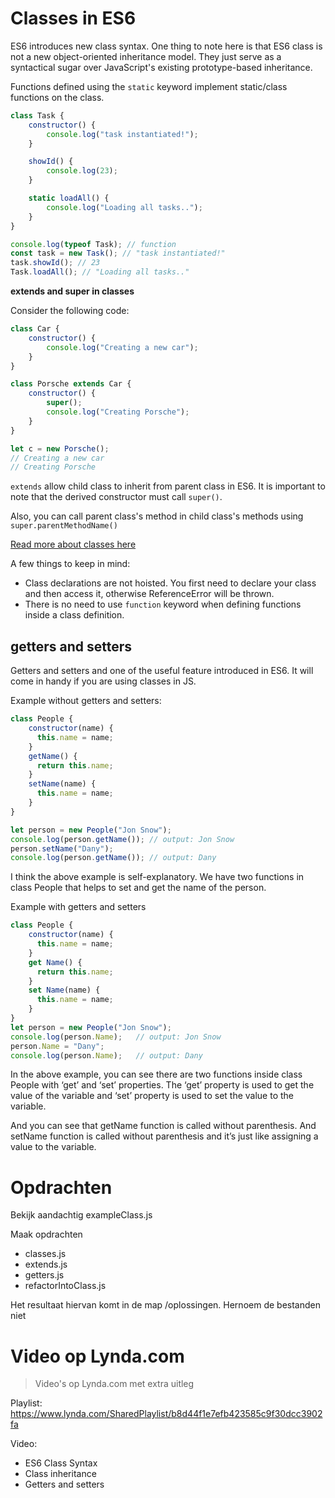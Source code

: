 # Classes in ES6

ES6 introduces new class syntax. One thing to note here is that ES6 class is not a new object-oriented inheritance model. They just serve as a syntactical sugar over JavaScript's existing prototype-based inheritance.

Functions defined using the `static` keyword implement static/class functions on the class.

```javascript
class Task {
    constructor() {
        console.log("task instantiated!");
    }

    showId() {
        console.log(23);
    }

    static loadAll() {
        console.log("Loading all tasks..");
    }
}

console.log(typeof Task); // function
const task = new Task(); // "task instantiated!"
task.showId(); // 23
Task.loadAll(); // "Loading all tasks.."
```

**extends and super in classes**

Consider the following code:

```javascript
class Car {
    constructor() {
        console.log("Creating a new car");
    }
}

class Porsche extends Car {
    constructor() {
        super();
        console.log("Creating Porsche");
    }
}

let c = new Porsche();
// Creating a new car
// Creating Porsche
```

`extends` allow child class to inherit from parent class in ES6. It is important to note that the derived constructor must call `super()`.

Also, you can call parent class's method in child class's methods using `super.parentMethodName()`

[Read more about classes here](https://developer.mozilla.org/en/docs/Web/JavaScript/Reference/Classes)

A few things to keep in mind:

* Class declarations are not hoisted. You first need to declare your class and then access it, otherwise ReferenceError will be thrown.
* There is no need to use `function` keyword when defining functions inside a class definition.

## getters and setters
Getters and setters and one of the useful feature introduced in ES6. It will come in handy if you are using classes in JS.

Example without getters and setters:
```JavaScript
class People {
    constructor(name) {
      this.name = name;
    }
    getName() {
      return this.name;
    }
    setName(name) {
      this.name = name;
    }
}

let person = new People("Jon Snow");
console.log(person.getName()); // output: Jon Snow
person.setName("Dany");
console.log(person.getName()); // output: Dany
```

I think the above example is self-explanatory. We have two functions in class People that helps to set and get the name of the person.

Example with getters and setters

```JavaScript
class People {
    constructor(name) {
      this.name = name;
    }
    get Name() {
      return this.name;
    }
    set Name(name) {
      this.name = name;
    }
}
let person = new People("Jon Snow");
console.log(person.Name);   // output: Jon Snow
person.Name = "Dany";
console.log(person.Name);   // output: Dany
```
In the above example, you can see there are two functions inside class People with ‘get’ and ‘set’ properties. The ‘get’ property is used to get the value of the variable and ‘set’ property is used to set the value to the variable.

And you can see that getName function is called without parenthesis. And setName function is called without parenthesis and it’s just like assigning a value to the variable.

# Opdrachten
Bekijk aandachtig exampleClass.js

Maak opdrachten
* classes.js
* extends.js
* getters.js
* refactorIntoClass.js

Het resultaat hiervan komt in de map /oplossingen. Hernoem de bestanden niet

# Video op Lynda.com
> Video's op Lynda.com met extra uitleg

Playlist: https://www.lynda.com/SharedPlaylist/b8d44f1e7efb423585c9f30dcc3902fa

Video:
* ES6 Class Syntax
* Class inheritance
* Getters and setters
